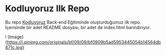 # Kodluyoruz Ilk Repo
Bu repo [Kodluyoruz](https://www.kodluyoruz.org/) Back-end Eğitiminde oluşturduğumuz ilk repo. İçerisinde bir adet README dosyası, bir adet de index.html barındırıyor.

 ! [Image]{https://i.pinimg.com/originals/bf/09/09/bf0909b5ad5953445054b14564db471c.jpg}

 
